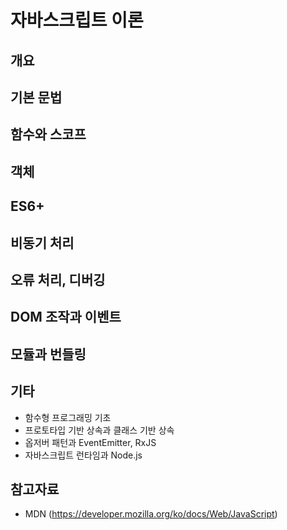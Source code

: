 # 자바스크립트 이론

## 개요

## 기본 문법

## 함수와 스코프

## 객체

## ES6+

## 비동기 처리

## 오류 처리, 디버깅

## DOM 조작과 이벤트

## 모듈과 번들링

## 기타

- 함수형 프로그래밍 기초
- 프로토타입 기반 상속과 클래스 기반 상속
- 옵저버 패턴과 EventEmitter, RxJS
- 자바스크립트 런타임과 Node.js

## 참고자료

- MDN (<https://developer.mozilla.org/ko/docs/Web/JavaScript>)

